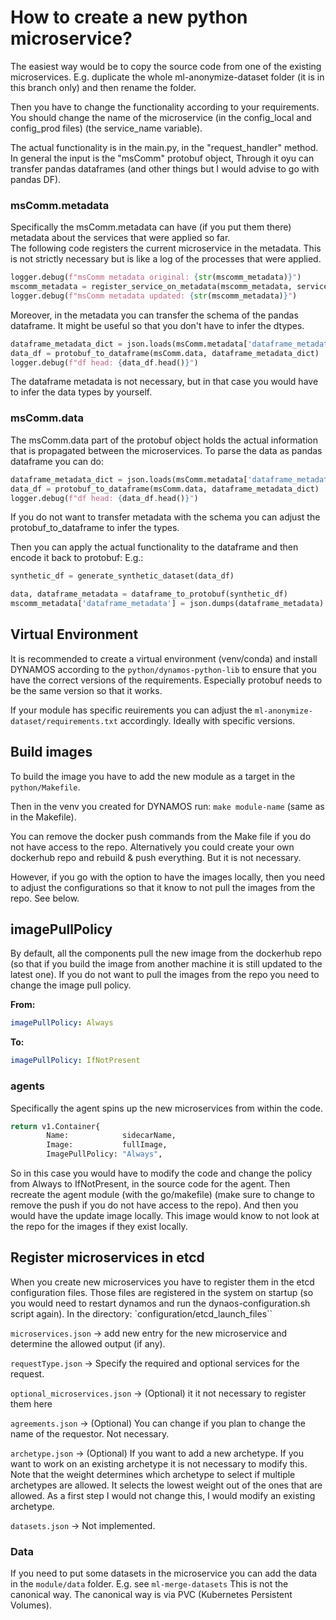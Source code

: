 # How to create a new python microservice? 

The easiest way would be to copy the source code from one of the existing microservices. E.g. duplicate the whole ml-anonymize-dataset folder (it is in this branch only) and then rename the folder. 

Then you have to change the functionality according to your requirements. You should change the name of the microservice (in the config_local and config_prod files) (the service_name variable).

The actual functionality is in the main.py, in the "request_handler" method. In general the input is the "msComm" protobuf object, Through it oyu can transfer pandas dataframes (and other things but I would advise to go with pandas DF). 

### msComm.metadata
Specifically the msComm.metadata can have (if you put them there) metadata about the services that were applied so far.  
The following code registers the current microservice in the metadata. This is not strictly necessary but is like a log of the processes that were applied.
```python
logger.debug(f"msComm metadata original: {str(mscomm_metadata)}")
mscomm_metadata = register_service_on_metadata(mscomm_metadata, service_name=service_name)
logger.debug(f"msComm metadata updated: {str(mscomm_metadata)}")
```

Moreover, in the metadata you can transfer the schema of the pandas dataframe. It might be useful so that you don't have to infer the dtypes. 
```python
dataframe_metadata_dict = json.loads(msComm.metadata['dataframe_metadata'])
data_df = protobuf_to_dataframe(msComm.data, dataframe_metadata_dict)
logger.debug(f"df head: {data_df.head()}")
```

The dataframe metadata is not necessary, but in that case you would have to infer the data types by yourself.

### msComm.data

The msComm.data part of the protobuf object holds the actual information that is propagated between the microservices.
To parse the data as pandas dataframe you can do: 
```python
dataframe_metadata_dict = json.loads(msComm.metadata['dataframe_metadata'])
data_df = protobuf_to_dataframe(msComm.data, dataframe_metadata_dict)
logger.debug(f"df head: {data_df.head()}")
```
If you do not want to transfer metadata with the schema you can adjust the protobuf_to_dataframe to infer the types.

Then you can apply the actual functionality to the dataframe and then encode it back to protobuf: 
E.g.:
```python
synthetic_df = generate_synthetic_dataset(data_df)

data, dataframe_metadata = dataframe_to_protobuf(synthetic_df)
mscomm_metadata['dataframe_metadata'] = json.dumps(dataframe_metadata)
```

## Virtual Environment
It is recommended to create a virtual environment (venv/conda) and install DYNAMOS according to the `python/dynamos-python-lib` to ensure that you have the correct versions of the requirements. Especially protobuf needs to be the same version so that it works.

If your module has specific reuirements you can adjust the `ml-anonymize-dataset/requirements.txt` accordingly. Ideally with specific versions. 


## Build images

To build the image you have to add the new module as a target in the `python/Makefile`.

Then in the venv you created for DYNAMOS run: `make module-name` (same as in the Makefile).

You can remove the docker push commands from the Make file if you do not have access to the repo. 
Alternatively you could create your own dockerhub repo and rebuild & push everything. But it is not necessary.

However, if you go with the option to have the images locally, then you need to adjust the configurations so that it know to not pull the images from the repo.
See below.

## imagePullPolicy

By default, all the components pull the new image from the dockerhub repo (so that if you build the image from another machine it is still updated to the latest one).
If you do not want to pull the images from the repo you need to change the image pull policy. 

**From:**
```yaml
imagePullPolicy: Always
```

**To:**
```yaml
imagePullPolicy: IfNotPresent
```

### agents 

Specifically the agent spins up the new microservices from within the code.
```python
return v1.Container{
		Name:            sidecarName,
		Image:           fullImage,
		ImagePullPolicy: "Always",
```

So in this case you would have to modify the code and change the policy from Always to IfNotPresent, in the source code for the agent. Then recreate the agent module (with the go/makefile) (make sure to change to remove the push if you do not have access to the repo). 
And then you would have the update image locally. This image would know to not look at the repo for the images if they exist locally.

## Register microservices in etcd

When you create new microservices you have to register them in the etcd configuration files. Those files are registered in the system on startup (so you would need to restart dynamos and run the dynaos-configuration.sh script again). 
In the directory: `configuration/etcd_launch_files``

`microservices.json` -> add new entry for the new microservice and determine the allowed output (if any).

`requestType.json` -> Specify the required and optional services for the request. 

`optional_microservices.json` -> (Optional) it it not necessary to register them here

`agreements.json` -> (Optional) You can change if you plan to change the name of the requestor. Not necessary.

`archetype.json` -> (Optional) If you want to add a new archetype. If you want to work on an existing archetype it is not necessary to modify this. Note that the weight determines which archetype to select if multiple archetypes are allowed. It selects the lowest weight out of the ones that are allowed. As a first step I would not change this, I would modify an existing archetype.

`datasets.json` -> Not implemented. 

### Data
If you need to put some datasets in the microservice you can add the data in the `module/data` folder. E.g. see `ml-merge-datasets`
This is not the canonical way. The canonical way is via PVC (Kubernetes Persistent Volumes).